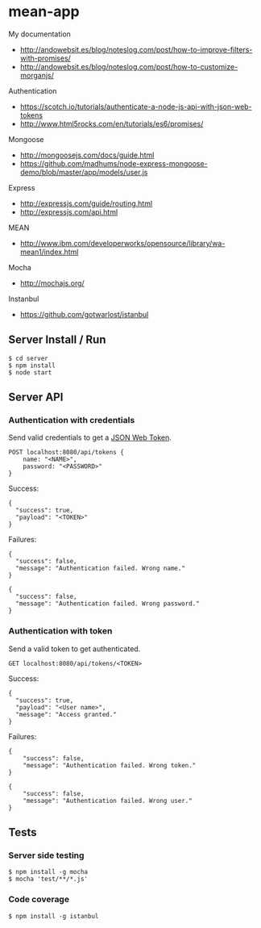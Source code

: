 # mean-app

My documentation

- http://andowebsit.es/blog/noteslog.com/post/how-to-improve-filters-with-promises/
- http://andowebsit.es/blog/noteslog.com/post/how-to-customize-morganjs/

Authentication

- https://scotch.io/tutorials/authenticate-a-node-js-api-with-json-web-tokens
- http://www.html5rocks.com/en/tutorials/es6/promises/

Mongoose

- http://mongoosejs.com/docs/guide.html
- https://github.com/madhums/node-express-mongoose-demo/blob/master/app/models/user.js

Express

- http://expressjs.com/guide/routing.html
- http://expressjs.com/api.html

MEAN

- http://www.ibm.com/developerworks/opensource/library/wa-mean1/index.html

Mocha

- http://mochajs.org/

Instanbul

- https://github.com/gotwarlost/istanbul



## Server Install / Run

    $ cd server
    $ npm install
    $ node start


## Server API


### Authentication with credentials
Send valid credentials to get a [JSON Web Token](https://github.com/auth0/node-jsonwebtoken).

    POST localhost:8080/api/tokens {
        name: "<NAME>", 
        password: "<PASSWORD>"
    }

Success:

    {
      "success": true,
      "payload": "<TOKEN>"
    }

Failures:

    {
      "success": false,
      "message": "Authentication failed. Wrong name."
    }

    {
      "success": false,
      "message": "Authentication failed. Wrong password."
    }


### Authentication with token
Send a valid token to get authenticated.

    GET localhost:8080/api/tokens/<TOKEN>

Success:

    {
      "success": true,
      "payload": "<User name>",
      "message": "Access granted."
    }

Failures:

    {
        "success": false,
        "message": "Authentication failed. Wrong token."
    }

    {
        "success": false,
        "message": "Authentication failed. Wrong user."
    }


## Tests

### Server side testing
    $ npm install -g mocha
    $ mocha 'test/**/*.js'

### Code coverage
    $ npm install -g istanbul

